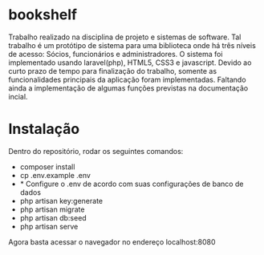# bookshelf
Trabalho realizado na disciplina de projeto e sistemas de software.
Tal trabalho é um protótipo de sistema para uma biblioteca onde há três níveis de acesso: Sócios, funcionários e administradores. O sistema foi implementado usando laravel(php), HTML5, CSS3 e javascript. Devido ao curto prazo de tempo para finalização do trabalho, somente as funcionalidades principais da aplicação foram implementadas. Faltando ainda a implementação de algumas funções previstas na documentação incial.

# Instalação

Dentro do repositório, rodar os seguintes comandos:

<ul>
  <li>composer install</li>
  <li>cp .env.example .env</li>
  <li> * Configure o .env de acordo com suas configurações de banco de dados</li>
  <li>php artisan key:generate</li>
  <li>php artisan migrate</li>
  <li>php artisan db:seed</li>
  <li>php artisan serve</li>
</ul>

Agora basta acessar o navegador no endereço localhost:8080
